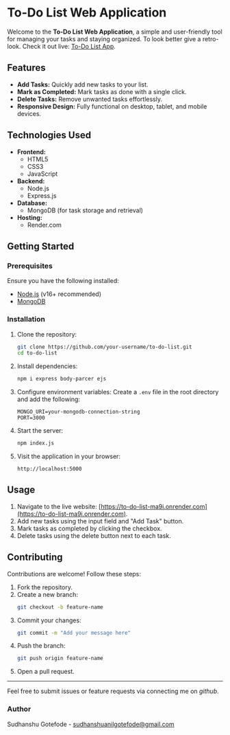 # To-Do List Web Application

Welcome to the **To-Do List Web Application**, a simple and user-friendly tool for managing your tasks and staying organized. To look better give a retro-look. Check it out live: [To-Do List App](https://to-do-list-ma9i.onrender.com).

## Features

- **Add Tasks:** Quickly add new tasks to your list.
- **Mark as Completed:** Mark tasks as done with a single click.
- **Delete Tasks:** Remove unwanted tasks effortlessly.
- **Responsive Design:** Fully functional on desktop, tablet, and mobile devices.

## Technologies Used

- **Frontend:**
  - HTML5
  - CSS3
  - JavaScript
- **Backend:**
  - Node.js
  - Express.js
- **Database:**
  - MongoDB (for task storage and retrieval)
- **Hosting:**
  - Render.com

## Getting Started

### Prerequisites
Ensure you have the following installed:

- [Node.js](https://nodejs.org/) (v16+ recommended)
- [MongoDB](https://www.mongodb.com/try/download/community)

### Installation

1. Clone the repository:
   ```bash
   git clone https://github.com/your-username/to-do-list.git
   cd to-do-list
   ```

2. Install dependencies:
   ```bash
   npm i express body-parcer ejs
   ```

3. Configure environment variables:
   Create a `.env` file in the root directory and add the following:
   ```env
   MONGO_URI=your-mongodb-connection-string
   PORT=3000
   ```

4. Start the server:
   ```bash
   npm index.js
   ```

5. Visit the application in your browser:
   ```
   http://localhost:5000
   ```

## Usage

1. Navigate to the live website: [https://to-do-list-ma9i.onrender.com](https://to-do-list-ma9i.onrender.com).
2. Add new tasks using the input field and "Add Task" button.
3. Mark tasks as completed by clicking the checkbox.
4. Delete tasks using the delete button next to each task.

## Contributing

Contributions are welcome! Follow these steps:

1. Fork the repository.
2. Create a new branch:
   ```bash
   git checkout -b feature-name
   ```
3. Commit your changes:
   ```bash
   git commit -m "Add your message here"
   ```
4. Push the branch:
   ```bash
   git push origin feature-name
   ```
5. Open a pull request.



---

Feel free to submit issues or feature requests via connecting me on *github*.

### Author
Sudhanshu Gotefode - sudhanshuanilgotefode@gmail.com 
